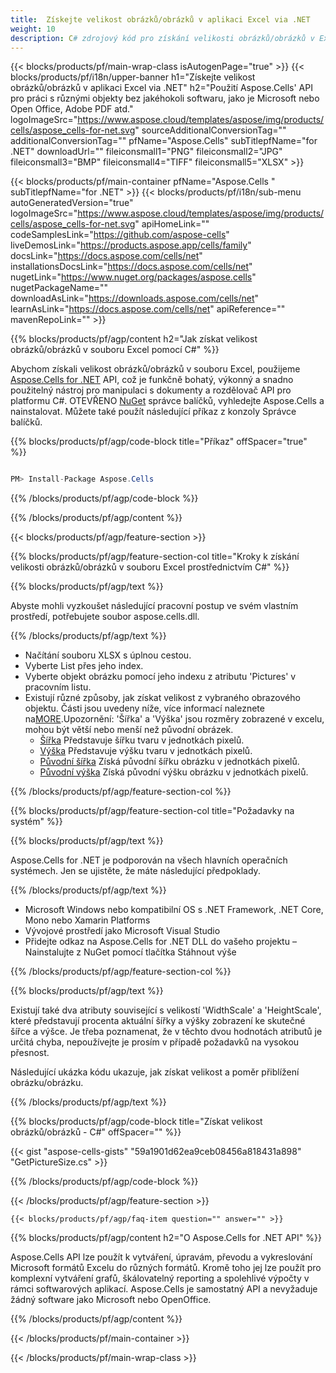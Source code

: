 ```yaml
---
title:  Získejte velikost obrázků/obrázků v aplikaci Excel via .NET
weight: 10
description: C# zdrojový kód pro získání velikosti obrázků/obrázků v Excelu na platformách .NET Framework, .NET Core, Mono nebo Xamarin.
---
```

{{< blocks/products/pf/main-wrap-class isAutogenPage="true" >}}
{{< blocks/products/pf/i18n/upper-banner h1="Získejte velikost obrázků/obrázků v aplikaci Excel via .NET" h2="Použití Aspose.Cells\' API pro práci s různými objekty bez jakéhokoli softwaru, jako je Microsoft nebo Open Office, Adobe PDF atd." logoImageSrc="https://www.aspose.cloud/templates/aspose/img/products/cells/aspose_cells-for-net.svg" sourceAdditionalConversionTag="" additionalConversionTag="" pfName="Aspose.Cells" subTitlepfName="for .NET" downloadUrl="" fileiconsmall1="PNG" fileiconsmall2="JPG" fileiconsmall3="BMP" fileiconsmall4="TIFF" fileiconsmall5="XLSX" >}}

{{< blocks/products/pf/main-container pfName="Aspose.Cells " subTitlepfName="for .NET" >}}
{{< blocks/products/pf/i18n/sub-menu autoGeneratedVersion="true" logoImageSrc="https://www.aspose.cloud/templates/aspose/img/products/cells/aspose_cells-for-net.svg" apiHomeLink="" codeSamplesLink="https://github.com/aspose-cells" liveDemosLink="https://products.aspose.app/cells/family" docsLink="https://docs.aspose.com/cells/net" installationsDocsLink="https://docs.aspose.com/cells/net" nugetLink="https://www.nuget.org/packages/aspose.cells" nugetPackageName="" downloadAsLink="https://downloads.aspose.com/cells/net" learnAsLink="https://docs.aspose.com/cells/net" apiReference="" mavenRepoLink="" >}}

{{% blocks/products/pf/agp/content h2="Jak získat velikost obrázků/obrázků v souboru Excel pomocí C#" %}}

 Abychom získali velikost obrázků/obrázků v souboru Excel, použijeme
 [Aspose.Cells for .NET](https://products.aspose.com/cells/net) 
 API, což je funkčně bohatý, výkonný a snadno použitelný nástroj pro manipulaci s dokumenty a rozdělovač API pro platformu C#. OTEVŘENO
 [NuGet](https://www.nuget.org/packages/aspose.cells) 
 správce balíčků, vyhledejte
 Aspose.Cells 
 a nainstalovat. Můžete také použít následující příkaz z konzoly Správce balíčků.

{{% blocks/products/pf/agp/code-block title="Příkaz" offSpacer="true" %}}

```cs

PM> Install-Package Aspose.Cells

```

{{% /blocks/products/pf/agp/code-block %}}

{{% /blocks/products/pf/agp/content %}}

{{< blocks/products/pf/agp/feature-section >}}

{{% blocks/products/pf/agp/feature-section-col title="Kroky k získání velikosti obrázků/obrázků v souboru Excel prostřednictvím C#" %}}

{{% blocks/products/pf/agp/text %}}

Abyste mohli vyzkoušet následující pracovní postup ve svém vlastním prostředí, potřebujete soubor aspose.cells.dll.

{{% /blocks/products/pf/agp/text %}}

+ Načítání souboru XLSX s úplnou cestou.
+ Vyberte List přes jeho index.
+ Vyberte objekt obrázku pomocí jeho indexu z atributu 'Pictures' v pracovním listu.
 + Existují různé způsoby, jak získat velikost z vybraného obrazového objektu. Části jsou uvedeny níže, více informací naleznete na[MORE](https://reference.aspose.com/cells/net/aspose.cells.drawing/picture/).Upozornění: 'Šířka' a 'Výška' jsou rozměry zobrazené v excelu, mohou být větší nebo menší než původní obrázek.
    + [Šířka](https://reference.aspose.com/cells/net/aspose.cells.drawing/shape/width/) Představuje šířku tvaru v jednotkách pixelů.
    + [Výška](https://reference.aspose.com/cells/net/aspose.cells.drawing/shape/height/) Představuje výšku tvaru v jednotkách pixelů.
    + [Původní šířka](https://reference.aspose.com/cells/net/aspose.cells.drawing/picture/originalwidth/) Získá původní šířku obrázku v jednotkách pixelů.
    + [Původní výška](https://reference.aspose.com/cells/net/aspose.cells.drawing/picture/originalheight/) Získá původní výšku obrázku v jednotkách pixelů.


{{% /blocks/products/pf/agp/feature-section-col %}}

{{% blocks/products/pf/agp/feature-section-col title="Požadavky na systém" %}}

{{% blocks/products/pf/agp/text %}}

 Aspose.Cells for .NET je podporován na všech hlavních operačních systémech. Jen se ujistěte, že máte následující předpoklady.

{{% /blocks/products/pf/agp/text %}}

-  Microsoft Windows nebo kompatibilní OS s .NET Framework, .NET Core, Mono nebo Xamarin Platforms
-  Vývojové prostředí jako Microsoft Visual Studio
-  Přidejte odkaz na Aspose.Cells for .NET DLL do vašeho projektu – Nainstalujte z NuGet pomocí tlačítka Stáhnout výše

{{% /blocks/products/pf/agp/feature-section-col %}}


{{% blocks/products/pf/agp/text %}}
 
Existují také dva atributy související s velikostí 'WidthScale' a 'HeightScale', které představují procenta aktuální šířky a výšky zobrazení ke skutečné šířce a výšce.
 Je třeba poznamenat, že v těchto dvou hodnotách atributů je určitá chyba, nepoužívejte je prosím v případě požadavků na vysokou přesnost.
 
 Následující ukázka kódu ukazuje, jak získat velikost a poměr přiblížení obrázku/obrázku.

{{% /blocks/products/pf/agp/text %}}

{{% blocks/products/pf/agp/code-block title="Získat velikost obrázků/obrázků - C#" offSpacer="" %}}

{{< gist "aspose-cells-gists" "59a1901d62ea9ceb08456a818431a898" "GetPictureSize.cs" >}}

{{% /blocks/products/pf/agp/code-block %}}

{{< /blocks/products/pf/agp/feature-section >}}

    {{< blocks/products/pf/agp/faq-item question="" answer="" >}}
 

<!-- aboutfile Starts -->

{{% blocks/products/pf/agp/content h2="O Aspose.Cells for .NET API" %}}

 Aspose.Cells API lze použít k vytváření, úpravám, převodu a vykreslování Microsoft formátů Excelu do různých formátů. Kromě toho jej lze použít pro komplexní vytváření grafů, škálovatelný reporting a spolehlivé výpočty v rámci softwarových aplikací. Aspose.Cells je samostatný API a nevyžaduje žádný software jako Microsoft nebo OpenOffice.

{{% /blocks/products/pf/agp/content %}}



<!-- aboutfile Ends -->
<!--
{{< blocks/products/pf/agp/other-supported-section title="Other Supported Splitting Formats" subTitle="Using C#, One can also split large file into chunks of many other file formats including." >}}

{{< blocks/products/pf/agp/other-supported-section-item href="https://products.aspose.com/cells/net/splitter/ods/" name="ODS" description="OpenDocument Spreadsheet File" >}}
{{< blocks/products/pf/agp/other-supported-section-item href="https://products.aspose.com/cells/net/splitter/xls/" name="XLS" description="Excel Binary Format" >}}
{{< blocks/products/pf/agp/other-supported-section-item href="https://products.aspose.com/cells/net/splitter/xlsb/" name="XLSB" description="Binary Excel Workbook File" >}}
{{< blocks/products/pf/agp/other-supported-section-item href="https://products.aspose.com/cells/net/splitter/xlsm/" name="XLSM" description="Spreadsheet File" >}}

{{< /blocks/products/pf/agp/other-supported-section >}}

-->

{{< /blocks/products/pf/main-container >}}
    
{{< /blocks/products/pf/main-wrap-class >}}
